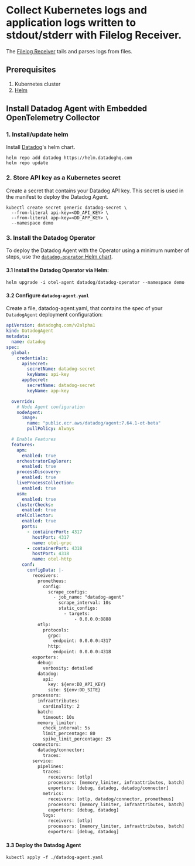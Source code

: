 # Collect Kubernetes logs and application logs written to stdout/stderr with Filelog Receiver.

The [Filelog Receiver](https://github.com/open-telemetry/opentelemetry-collector-contrib/tree/main/receiver/filelogreceiver) tails and parses logs from files.

## Prerequisites

1. Kubernetes cluster
2. [Helm](https://helm.sh/docs/intro/install/)

## Install Datadog Agent with Embedded OpenTelemetry Collector

### 1. Install/update helm

Install [Datadog](https://github.com/DataDog/Helm-charts/)'s helm chart.

```shell
helm repo add datadog https://helm.datadoghq.com
helm repo update
```

### 2. Store API key as a Kubernetes secret

Create a secret that contains your Datadog API key. This secret is used in the manifest to deploy the Datadog Agent.

```shell
kubectl create secret generic datadog-secret \
  --from-literal api-key=<DD_API_KEY> \
  --from-literal app-key=<DD_APP_KEY> \
  --namespace demo
```

### 3. Install the Datadog Operator

To deploy the Datadog Agent with the Operator using a minimum number of steps, use 
the [`datadog-operator` Helm chart](https://github.com/DataDog/helm-charts/tree/main/charts/datadog-operator).

#### 3.1 Install the Datadog Operator via Helm:

```shell
helm upgrade -i otel-agent datadog/datadog-operator --namespace demo
```

#### 3.2 Configure `datadog-agent.yaml`

Create a file, datadog-agent.yaml, that contains the spec of your `DatadogAgent` deployment configuration:

```yaml
apiVersion: datadoghq.com/v2alpha1
kind: DatadogAgent
metadata:
  name: datadog
spec:
  global:
    credentials:
      apiSecret:
        secretName: datadog-secret
        keyName: api-key
      appSecret:
        secretName: datadog-secret
        keyName: app-key

  override:
    # Node Agent configuration
    nodeAgent:
      image:
        name: "public.ecr.aws/datadog/agent:7.64.1-ot-beta"
        pullPolicy: Always

  # Enable Features
  features:
    apm:
      enabled: true
    orchestratorExplorer:
      enabled: true
    processDiscovery:
      enabled: true
    liveProcessCollection:
      enabled: true
    usm:
      enabled: true
    clusterChecks:
      enabled: true
    otelCollector:
      enabled: true
      ports:
        - containerPort: 4317
          hostPort: 4317
          name: otel-grpc
        - containerPort: 4318
          hostPort: 4318
          name: otel-http
      conf:
        configData: |-
          receivers:
            prometheus:
              config:
                scrape_configs:
                  - job_name: "datadog-agent"
                    scrape_interval: 10s
                    static_configs:
                      - targets:
                          - 0.0.0.0:8888
            otlp:
              protocols:
                grpc:
                  endpoint: 0.0.0.0:4317
                http:
                  endpoint: 0.0.0.0:4318
          exporters:
            debug:
              verbosity: detailed
            datadog:
              api:
                key: ${env:DD_API_KEY}
                site: ${env:DD_SITE}
          processors:
            infraattributes:
              cardinality: 2
            batch:
              timeout: 10s
            memory_limiter:
              check_interval: 5s
              limit_percentage: 80
              spike_limit_percentage: 25
          connectors:
            datadog/connector:
              traces:
          service:
            pipelines:
              traces:
                receivers: [otlp]
                processors: [memory_limiter, infraattributes, batch]
                exporters: [debug, datadog, datadog/connector]
              metrics:
                receivers: [otlp, datadog/connector, prometheus]
                processors: [memory_limiter, infraattributes, batch]
                exporters: [debug, datadog]
              logs:
                receivers: [otlp]
                processors: [memory_limiter, infraattributes, batch]
                exporters: [debug, datadog]
```

#### 3.3 Deploy the Datadog Agent

```shell
kubectl apply -f ./datadog-agent.yaml
```
